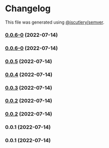 # Changelog

This file was generated using [@jscutlery/semver](https://github.com/jscutlery/semver).

### [0.0.6-0](https://github.com/yurikrupnik/nx-go-playground/compare/go-mongodb-0.0.5...go-mongodb-0.0.6-0) (2022-07-14)

### [0.0.6-0](https://github.com/yurikrupnik/nx-go-playground/compare/go-mongodb-0.0.5...go-mongodb-0.0.6-0) (2022-07-14)

### [0.0.5](https://github.com/yurikrupnik/nx-go-playground/compare/go-mongodb-0.0.4...go-mongodb-0.0.5) (2022-07-14)

### [0.0.4](https://github.com/yurikrupnik/nx-go-playground/compare/go-mongodb-0.0.3...go-mongodb-0.0.4) (2022-07-14)

### [0.0.3](https://github.com/yurikrupnik/nx-go-playground/compare/go-mongodb-0.0.2...go-mongodb-0.0.3) (2022-07-14)

### [0.0.2](https://github.com/yurikrupnik/nx-go-playground/compare/go-mongodb-0.0.1...go-mongodb-0.0.2) (2022-07-14)

### [0.0.2](https://github.com/yurikrupnik/nx-go-playground/compare/go-mongodb-0.0.1...go-mongodb-0.0.2) (2022-07-14)

### 0.0.1 (2022-07-14)

### 0.0.1 (2022-07-14)
